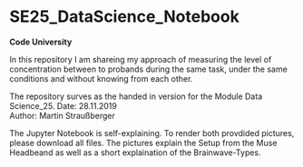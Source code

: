 # SE25_DataScience_Notebook

**Code University**

In this repository I am shareing my approach of measuring the level of concentration between to probands during the same task, under the same conditions and without knowing from each other.


The repository surves as the handed in version for the Module Data Science_25.
Date: 28.11.2019
<br>
Author: Martin Straußberger

The Jupyter Notebook is self-explaining. To render both provdided pictures, please download all files. The pictures explain the Setup from the Muse Headbeand as well as a short explaination of the Brainwave-Types.
